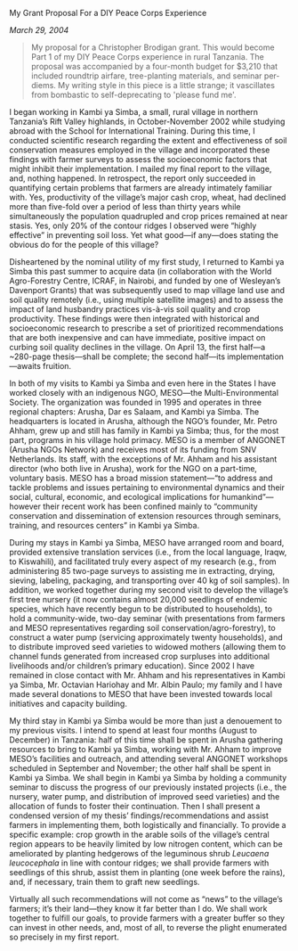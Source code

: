 My Grant Proposal For a DIY Peace Corps Experience

*March 29, 2004*

> My proposal for a Christopher Brodigan grant. This would become Part 1 of my DIY Peace Corps experience in rural Tanzania. The proposal was accompanied by a four-month budget for $3,210 that included roundtrip airfare, tree-planting materials, and seminar per-diems. My writing style in this piece is a little strange; it vascillates from bombastic to self-deprecating to 'please fund me'.

I began working in Kambi ya Simba, a small, rural village in northern Tanzania’s Rift Valley highlands, in October-November 2002 while studying abroad with the School for International Training. During this time, I conducted scientific research regarding the extent and effectiveness of soil conservation measures employed in the village and incorporated these findings with farmer surveys to assess the socioeconomic factors that might inhibit their implementation. I mailed my final report to the village, and, nothing happened. In retrospect, the report only succeeded in quantifying certain problems that farmers are already intimately familiar with. Yes, productivity of the village’s major cash crop, wheat, had declined more than five-fold over a period of less than thirty years while simultaneously the population quadrupled and crop prices remained at near stasis. Yes, only 20% of the contour ridges I observed were “highly effective” in preventing soil loss. Yet what good—if any—does stating the obvious do for the people of this village?

Disheartened by the nominal utility of my first study, I returned to Kambi ya Simba this past summer to acquire data (in collaboration with the World Agro-Forestry Centre, ICRAF, in Nairobi, and funded by one of Wesleyan’s Davenport Grants) that was subsequently used to map village land use and soil quality remotely (i.e., using multiple satellite images) and to assess the impact of land husbandry practices vis-à-vis soil quality and crop productivity. These findings were then integrated with historical and socioeconomic research to prescribe a set of prioritized recommendations that are both inexpensive and can have immediate, positive impact on curbing soil quality declines in the village. On April 13, the first half—a ~280-page thesis—shall be complete; the second half—its implementation—awaits fruition.

In both of my visits to Kambi ya Simba and even here in the States I have worked closely with an indigenous NGO, MESO—the Multi-Environmental Society. The organization was founded in 1995 and operates in three regional chapters: Arusha, Dar es Salaam, and Kambi ya Simba. The headquarters is located in Arusha, although the NGO’s founder, Mr. Petro Ahham, grew up and still has family in Kambi ya Simba; thus, for the most part, programs in his village hold primacy. MESO is a member of ANGONET (Arusha NGOs Network) and receives most of its funding from SNV Netherlands. Its staff, with the exceptions of Mr. Ahham and his assistant director (who both live in Arusha), work for the NGO on a part-time, voluntary basis. MESO has a broad mission statement—“to address and tackle problems and issues pertaining to environmental dynamics and their social, cultural, economic, and ecological implications for humankind”—however their recent work has been confined mainly to “community conservation and dissemination of extension resources through seminars, training, and resources centers” in Kambi ya Simba.

During my stays in Kambi ya Simba, MESO have arranged room and board, provided extensive translation services (i.e., from the local language, Iraqw, to Kiswahili), and facilitated truly every aspect of my research (e.g., from administering 85 two-page surveys to assisting me in extracting, drying, sieving, labeling, packaging, and transporting over 40 kg of soil samples). In addition, we worked together during my second visit to develop the village’s first tree nursery (it now contains almost 20,000 seedlings of endemic species, which have recently begun to be distributed to households), to hold a community-wide, two-day seminar (with presentations from farmers and MESO representatives regarding soil conservation/agro-forestry), to construct a water pump (servicing approximately twenty households), and to distribute improved seed varieties to widowed mothers (allowing them to channel funds generated from increased crop surpluses into additional livelihoods and/or children’s primary education). Since 2002 I have remained in close contact with Mr. Ahham and his representatives in Kambi ya Simba, Mr. Octavian Hariohay and Mr. Albin Paulo; my family and I have made several donations to MESO that have been invested towards local initiatives and capacity building.

My third stay in Kambi ya Simba would be more than just a denouement to my previous visits. I intend to spend at least four months (August to December) in Tanzania: half of this time shall be spent in Arusha gathering resources to bring to Kambi ya Simba, working with Mr. Ahham to improve MESO’s facilities and outreach, and attending several ANGONET workshops scheduled in September and November; the other half shall be spent in Kambi ya Simba. We shall begin in Kambi ya Simba by holding a community seminar to discuss the progress of our previously instated projects (i.e., the nursery, water pump, and distribution of improved seed varieties) and the allocation of funds to foster their continuation. Then I shall present a condensed version of my thesis’ findings/recommendations and assist farmers in implementing them, both logistically and financially. To provide a specific example: crop growth in the arable soils of the village’s central region appears to be heavily limited by low nitrogen content, which can be ameliorated by planting hedgerows of the leguminous shrub *Leucaena leucocephala* in line with contour ridges; we shall provide farmers with seedlings of this shrub, assist them in planting (one week before the rains), and, if necessary, train them to graft new seedlings.

Virtually all such recommendations will not come as “news” to the village’s farmers; it’s their land—they know it far better than I do. We shall work together to fulfill our goals, to provide farmers with a greater buffer so they can invest in other needs, and, most of all, to reverse the plight enumerated so precisely in my first report.